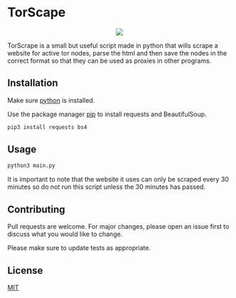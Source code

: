 # TorScape

<p align="center">
    <img src="https://imgur.com/OQDjmiw">
</p>


TorScrape is a small but useful script made in python that wills scrape a website for active tor nodes, parse the html and then save the nodes in the correct format so that they can be used as proxies in other programs.

## Installation
Make sure [python](https://www.python.org/) is installed.

Use the package manager [pip](https://pip.pypa.io/en/stable/) to install requests and BeautifulSoup.

```bash
pip3 install requests bs4
```

## Usage

```python
python3 main.py
```
It is important to note that the website it uses can only be scraped every 30 minutes so do not run this script unless the 30 minutes has passed.

## Contributing
Pull requests are welcome. For major changes, please open an issue first to discuss what you would like to change.

Please make sure to update tests as appropriate.

## License
[MIT](https://choosealicense.com/licenses/mit/)
